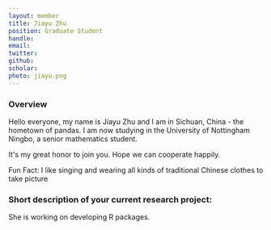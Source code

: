 ```yaml
---
layout: member
title: Jiayu Zhu
position: Graduate Student
handle: 
email:  
twitter:
github:
scholar: 
photo: jiayu.png
---
```


### Overview

Hello everyone, my name is Jiayu Zhu and I am in Sichuan, China - the hometown of pandas. I am now studying in the University of Nottingham Ningbo, a senior mathematics student.

It's my great honor to join you. Hope we can cooperate happily.

Fun Fact: I like singing and wearing all kinds of traditional Chinese clothes to take picture


### Short description of your current research project:

She is working on developing R packages.
